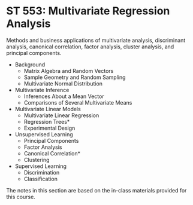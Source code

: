 # ST 553: Multivariate Regression Analysis

Methods and business applications of multivariate analysis, discriminant analysis, canonical correlation, factor analysis, cluster analysis, and principal components.

- Background
  - Matrix Algebra and Random Vectors
  - Sample Geometry and Random Sampling
  - Multivariate Normal Distribution
- Multivariate Inference
  - Inferences About a Mean Vector
  - Comparisons of Several Multivariate Means
- Multivariate Linear Models
  - Multivariate Linear Regression
  - Regression Trees*
  - Experimental Design
- Unsupervised Learning
  - Principal Components
  - Factor Analysis
  - Canonical Correlation*
  - Clustering
- Supervised Learning
  - Discrimination
  - Classification

The notes in this section are based on the in-class materials provided for this course.
